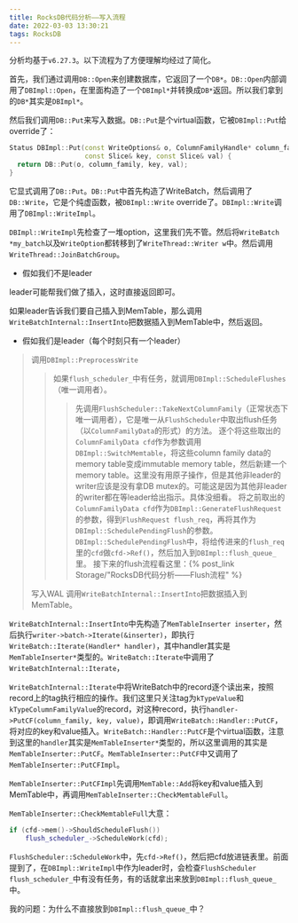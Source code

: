 ```yaml
---
title: RocksDB代码分析——写入流程
date: 2022-03-03 13:30:21
tags: RocksDB
---
```


分析均基于`v6.27.3`。以下流程为了方便理解均经过了简化。

首先，我们通过调用`DB::Open`来创建数据库，它返回了一个`DB*`。`DB::Open`内部调用了`DBImpl::Open`，在里面构造了一个`DBImpl*`并转换成`DB*`返回。所以我们拿到的`DB*`其实是`DBImpl*`。

然后我们调用`DB::Put`来写入数据。`DB::Put`是个virtual函数，它被`DBImpl::Put`给override了：

```cpp
Status DBImpl::Put(const WriteOptions& o, ColumnFamilyHandle* column_family,
                   const Slice& key, const Slice& val) {
  return DB::Put(o, column_family, key, val);
}
```

它显式调用了`DB::Put`。`DB::Put`中首先构造了WriteBatch，然后调用了`DB::Write`，它是个纯虚函数，被`DBImpl::Write` override了。`DBImpl::Write`调用了`DBImpl::WriteImpl`。

`DBImpl::WriteImpl`先检查了一堆option，这里我们先不管。然后将`WriteBatch *my_batch`以及`WriteOption`都转移到了`WriteThread::Writer w`中。然后调用`WriteThread::JoinBatchGroup`。

- 假如我们不是leader

leader可能帮我们做了插入，这时直接返回即可。

如果leader告诉我们要自己插入到MemTable，那么调用`WriteBatchInternal::InsertInto`把数据插入到MemTable中，然后返回。

- 假如我们是leader（每个时刻只有一个leader）

>调用`DBImpl::PreprocessWrite`
>
>>如果`flush_scheduler_`中有任务，就调用`DBImpl::ScheduleFlushes`（唯一调用者）。
>>
>>>先调用`FlushScheduler::TakeNextColumnFamily`（正常状态下唯一调用者），它是唯一从`FlushScheduler`中取出flush任务（以`ColumnFamilyData`的形式）的方法。
>>>逐个将这些取出的`ColumnFamilyData cfd`作为参数调用`DBImpl::SwitchMemtable`，将这些column family data的memory table变成immutable memory table，然后新建一个memory table。这里没有用原子操作，但是其他非leader的writer应该是没有拿DB mutex的。可能这是因为其他非leader的writer都在等leader给出指示。具体没细看。
>>>将之前取出的`ColumnFamilyData cfd`作为`DBImpl::GenerateFlushRequest`的参数，得到`FlushRequest flush_req`，再将其作为`DBImpl::SchedulePendingFlush`的参数。
>>>`DBImpl::SchedulePendingFlush`中，将给传进来的`flush_req`里的`cfd`做`cfd->Ref()`，然后加入到`DBImpl::flush_queue_`里。
>>>接下来的flush流程看这里：{% post_link Storage/"RocksDB代码分析——Flush流程" %}
>
>写入WAL
>调用`WriteBatchInternal::InsertInto`把数据插入到MemTable。

`WriteBatchInternal::InsertInto`中先构造了`MemTableInserter inserter`，然后执行`writer->batch->Iterate(&inserter)`，即执行`WriteBatch::Iterate(Handler* handler)`，其中handler其实是`MemTableInserter*`类型的。`WriteBatch::Iterate`中调用了`WriteBatchInternal::Iterate`，

`WriteBatchInternal::Iterate`中将WriteBatch中的record逐个读出来，按照record上的tag执行相应的操作。我们这里只关注tag为`kTypeValue`和`kTypeColumnFamilyValue`的record，对这种record，执行`handler->PutCF(column_family, key, value)`，即调用`WriteBatch::Handler::PutCF`，将对应的key和value插入。`WriteBatch::Handler::PutCF`是个virtual函数，注意到这里的`handler`其实是`MemTableInserter*`类型的，所以这里调用的其实是`MemTableInserter::PutCF`。`MemTableInserter::PutCF`中又调用了`MemTableInserter::PutCFImpl`。

`MemTableInserter::PutCFImpl`先调用`MemTable::Add`将key和value插入到MemTable中，再调用`MemTableInserter::CheckMemtableFull`。

`MemTableInserter::CheckMemtableFull`大意：

```cpp
if (cfd->mem()->ShouldScheduleFlush())
    flush_scheduler_->ScheduleWork(cfd);
```

`FlushScheduler::ScheduleWork`中，先`cfd->Ref()`，然后把cfd放进链表里。前面提到了，在`DBImpl::WriteImpl`中作为leader时，会检查`FlushScheduler flush_scheduler_`中有没有任务，有的话就拿出来放到`DBImpl::flush_queue_`中。

我的问题：为什么不直接放到`DBImpl::flush_queue_`中？
